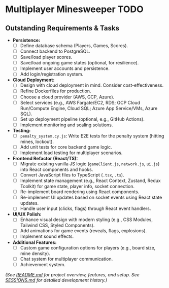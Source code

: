 # Multiplayer Minesweeper TODO

## Outstanding Requirements & Tasks

*   **Persistence:**
    *   [ ] Define database schema (Players, Games, Scores).
    *   [ ] Connect backend to PostgreSQL.
    *   [ ] Save/load player scores.
    *   [ ] Save/load ongoing game states (optional, for resilience).
    *   [ ] Implement user accounts and persistence.
    *   [ ] Add login/registration system.
*   **Cloud Deployment:**
    *   [ ] Design with cloud deployment in mind. Consider cost-effectiveness.
    *   [ ] Refine Dockerfiles for production.
    *   [ ] Choose a cloud provider (AWS, GCP, Azure).
    *   [ ] Select services (e.g., AWS Fargate/EC2, RDS; GCP Cloud Run/Compute Engine, Cloud SQL; Azure App Service/VMs, Azure SQL).
    *   [ ] Set up deployment pipeline (optional, e.g., GitHub Actions).
    *   [ ] Implement monitoring and scaling solutions.
*   **Testing:**
    *   [ ] `penalty_system.cy.js`: Write E2E tests for the penalty system (hitting mines, lockout).
    *   [ ] Add unit tests for core backend game logic.
    *   [ ] Implement load testing for multiplayer scenarios.
*   **Frontend Refactor (React/TS):**
    *   [ ] Migrate existing vanilla JS logic (`gameClient.js`, `network.js`, `ui.js`) into React components and hooks.
    *   [ ] Convert JavaScript files to TypeScript (`.tsx`, `.ts`).
    *   [ ] Implement state management (e.g., React Context, Zustand, Redux Toolkit) for game state, player info, socket connection.
    *   [ ] Re-implement board rendering using React components.
    *   [ ] Re-implement UI updates based on socket events using React state updates.
    *   [ ] Handle user input (clicks, flags) through React event handlers.
*   **UI/UX Polish:**
    *   [ ] Enhance visual design with modern styling (e.g., CSS Modules, Tailwind CSS, Styled Components).
    *   [ ] Add animations for game events (reveals, flags, explosions).
    *   [ ] Implement sound effects.
*   **Additional Features:**
    *   [ ] Custom game configuration options for players (e.g., board size, mine density).
    *   [ ] Chat system for multiplayer communication.
    *   [ ] Achievement system.

*(See [README.md](README.md) for project overview, features, and setup. See [SESSIONS.md](SESSIONS.md) for detailed development history.)*


